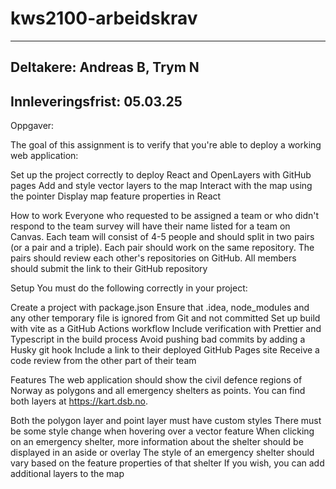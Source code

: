 # kws2100-arbeidskrav

---

## Deltakere: Andreas B, Trym N

## Innleveringsfrist: 05.03.25

Oppgaver:

The goal of this assignment is to verify that you're able to deploy a working web application:

Set up the project correctly to deploy React and OpenLayers with GitHub pages
Add and style vector layers to the map
Interact with the map using the pointer
Display map feature properties in React

How to work
Everyone who requested to be assigned a team or who didn't respond to the team survey will have their name listed for a team on Canvas. Each team will consist of 4-5 people and should split in two pairs (or a pair and a triple). Each pair should work on the same repository. The pairs should review each other's repositories on GitHub. All members should submit the link to their GitHub repository

Setup
You must do the following correctly in your project:

Create a project with package.json
Ensure that .idea, node_modules and any other temporary file is ignored from Git and not committed
Set up build with vite as a GitHub Actions workflow
Include verification with Prettier and Typescript in the build process
Avoid pushing bad commits by adding a Husky git hook
Include a link to their deployed GitHub Pages site
Receive a code review from the other part of their team

Features
The web application should show the civil defence regions of Norway as polygons and all emergency shelters as points. You can find both layers at https://kart.dsb.no.

Both the polygon layer and point layer must have custom styles
There must be some style change when hovering over a vector feature
When clicking on an emergency shelter, more information about the shelter should be displayed in an aside or overlay
The style of an emergency shelter should vary based on the feature properties of that shelter
If you wish, you can add additional layers to the map
